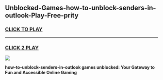 
## Unblocked-Games-how-to-unblock-senders-in-outlook-Play-Free-prity
<h3>
<a href="https://premium76.site?title=how-to-unblock-senders-in-outlook&ref=10A">CLICK TO PLAY</a></h3>
<hr>

<h3>
<a href="https://premium76.site?title=how-to-unblock-senders-in-outlook&ref=10A">CLICK 2 PLAY</a>
  
</h3>

<a href="https://premium76.site?title=how-to-unblock-senders-in-outlook&ref=10A"><img src="https://clearcache.store/games.png"></a>


**how-to-unblock-senders-in-outlook games unblocked: Your Gateway to Fun and Accessible Online Gaming**
